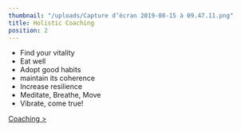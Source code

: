 ```yaml
---
thumbnail: "/uploads/Capture d’écran 2019-08-15 à 09.47.11.png"
title: Holistic Coaching
position: 2
---
```


- Find your vitality
- Eat well
- Adopt good habits
- maintain its coherence
- Increase resilience
- Meditate, Breathe, Move
- Vibrate, come true!

[Coaching >](/holistic-coaching)
